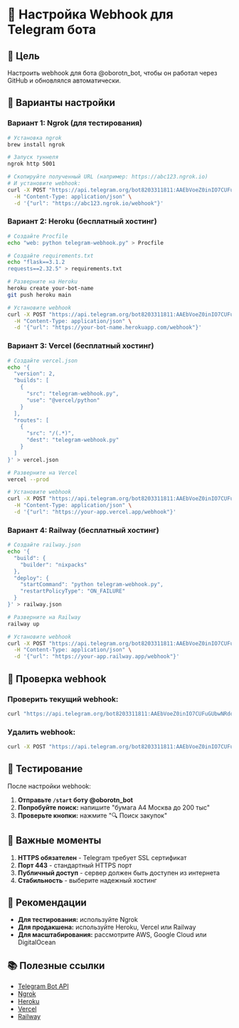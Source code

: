 # 🔗 Настройка Webhook для Telegram бота

## 🎯 Цель
Настроить webhook для бота @oborotn_bot, чтобы он работал через GitHub и обновлялся автоматически.

## 🚀 Варианты настройки

### Вариант 1: Ngrok (для тестирования)
```bash
# Установка ngrok
brew install ngrok

# Запуск туннеля
ngrok http 5001

# Скопируйте полученный URL (например: https://abc123.ngrok.io)
# И установите webhook:
curl -X POST "https://api.telegram.org/bot8203311811:AAEbVoeZ0inIO7CUFuGUbwNRdoL2xfpxfPw/setWebhook" \
  -H "Content-Type: application/json" \
  -d '{"url": "https://abc123.ngrok.io/webhook"}'
```

### Вариант 2: Heroku (бесплатный хостинг)
```bash
# Создайте Procfile
echo "web: python telegram-webhook.py" > Procfile

# Создайте requirements.txt
echo "flask==3.1.2
requests==2.32.5" > requirements.txt

# Разверните на Heroku
heroku create your-bot-name
git push heroku main

# Установите webhook
curl -X POST "https://api.telegram.org/bot8203311811:AAEbVoeZ0inIO7CUFuGUbwNRdoL2xfpxfPw/setWebhook" \
  -H "Content-Type: application/json" \
  -d '{"url": "https://your-bot-name.herokuapp.com/webhook"}'
```

### Вариант 3: Vercel (бесплатный хостинг)
```bash
# Создайте vercel.json
echo '{
  "version": 2,
  "builds": [
    {
      "src": "telegram-webhook.py",
      "use": "@vercel/python"
    }
  ],
  "routes": [
    {
      "src": "/(.*)",
      "dest": "telegram-webhook.py"
    }
  ]
}' > vercel.json

# Разверните на Vercel
vercel --prod

# Установите webhook
curl -X POST "https://api.telegram.org/bot8203311811:AAEbVoeZ0inIO7CUFuGUbwNRdoL2xfpxfPw/setWebhook" \
  -H "Content-Type: application/json" \
  -d '{"url": "https://your-app.vercel.app/webhook"}'
```

### Вариант 4: Railway (бесплатный хостинг)
```bash
# Создайте railway.json
echo '{
  "build": {
    "builder": "nixpacks"
  },
  "deploy": {
    "startCommand": "python telegram-webhook.py",
    "restartPolicyType": "ON_FAILURE"
  }
}' > railway.json

# Разверните на Railway
railway up

# Установите webhook
curl -X POST "https://api.telegram.org/bot8203311811:AAEbVoeZ0inIO7CUFuGUbwNRdoL2xfpxfPw/setWebhook" \
  -H "Content-Type: application/json" \
  -d '{"url": "https://your-app.railway.app/webhook"}'
```

## 🔧 Проверка webhook

### Проверить текущий webhook:
```bash
curl "https://api.telegram.org/bot8203311811:AAEbVoeZ0inIO7CUFuGUbwNRdoL2xfpxfPw/getWebhookInfo"
```

### Удалить webhook:
```bash
curl -X POST "https://api.telegram.org/bot8203311811:AAEbVoeZ0inIO7CUFuGUbwNRdoL2xfpxfPw/deleteWebhook"
```

## 📱 Тестирование

После настройки webhook:

1. **Отправьте `/start` боту @oborotn_bot**
2. **Попробуйте поиск:** напишите "бумага А4 Москва до 200 тыс"
3. **Проверьте кнопки:** нажмите "🔍 Поиск закупок"

## 🚨 Важные моменты

1. **HTTPS обязателен** - Telegram требует SSL сертификат
2. **Порт 443** - стандартный HTTPS порт
3. **Публичный доступ** - сервер должен быть доступен из интернета
4. **Стабильность** - выберите надежный хостинг

## 🎯 Рекомендации

- **Для тестирования:** используйте Ngrok
- **Для продакшена:** используйте Heroku, Vercel или Railway
- **Для масштабирования:** рассмотрите AWS, Google Cloud или DigitalOcean

## 📚 Полезные ссылки

- [Telegram Bot API](https://core.telegram.org/bots/api)
- [Ngrok](https://ngrok.com/)
- [Heroku](https://heroku.com/)
- [Vercel](https://vercel.com/)
- [Railway](https://railway.app/)
